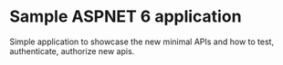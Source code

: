 # Sample ASPNET 6 application
Simple application to showcase the new minimal APIs and how to test, authenticate, authorize new apis. 